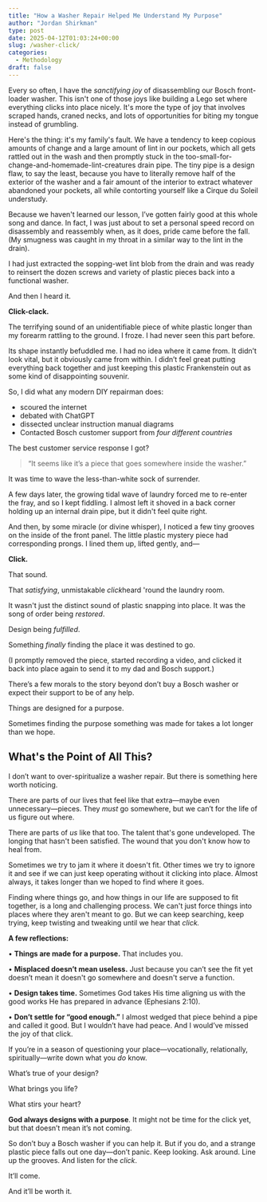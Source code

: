 ```yaml
---
title: "How a Washer Repair Helped Me Understand My Purpose"
author: "Jordan Shirkman"
type: post
date: 2025-04-12T01:03:24+00:00
slug: /washer-click/
categories:
  - Methodology
draft: false
---
```


Every so often, I have the *sanctifying joy* of disassembling our Bosch front-loader washer. This isn't one of those joys like building a Lego set where everything clicks into place nicely. It's more the type of joy that involves scraped hands, craned necks, and lots of opportunities for biting my tongue instead of grumbling.  

Here's the thing: it's my family's fault. We have a tendency to keep copious amounts of change and a large amount of lint in our pockets, which all gets rattled out in the wash and then promptly stuck in the too-small-for-change-and-homemade-lint-creatures drain pipe. The tiny pipe is a design flaw, to say the least, because you have to literally remove half of the exterior of the washer and a fair amount of the interior to extract whatever abandoned your pockets, all while contorting yourself like a Cirque du Soleil understudy.

Because we haven't learned our lesson, I’ve gotten fairly good at this whole song and dance. In fact, I was just about to set a personal speed record on disassembly and reassembly when, as it does, pride came before the fall. (My smugness was caught in my throat in a similar way to the lint in the drain).

I had just extracted the sopping-wet lint blob from the drain and was ready to reinsert the dozen screws and variety of plastic pieces back into a functional washer.

And then I heard it.

**Click-clack.**

The terrifying sound of an unidentifiable piece of white plastic longer than my forearm rattling to the ground. I froze. I had never seen this part before.

Its shape instantly befuddled me. I had no idea where it came from. It didn’t look vital, but it obviously came from within. I didn’t feel great putting everything back together and just keeping this plastic Frankenstein out as some kind of disappointing souvenir.

So, I did what any modern DIY repairman does:
- scoured the internet
- debated with ChatGPT
- dissected unclear instruction manual diagrams
- Contacted Bosch customer support from *four different countries*

The best customer service response I got?

> “It seems like it’s a piece that goes somewhere inside the washer.”

It was time to wave the less-than-white sock of surrender.

A few days later, the growing tidal wave of laundry forced me to re-enter the fray, and so I kept fiddling. I almost left it shoved in a back corner holding up an internal drain pipe, but it didn't feel quite right.

And then, by some miracle (or divine whisper), I noticed a few tiny grooves on the inside of the front panel. The little plastic mystery piece had corresponding prongs. I lined them up, lifted gently, and—

**Click.**

That sound.

That *satisfying*, unmistakable *click*heard 'round the laundry room.

It wasn't just the distinct sound of plastic snapping into place. It was the song of order being *restored*.

Design being *fulfilled*.

Something _finally_ finding the place it was destined to go.

(I promptly removed the piece, started recording a video, and clicked it back into place again to send it to my dad and Bosch support.)

There’s a few morals to the story beyond don’t buy a Bosch washer or expect their support to be of any help.

Things are designed for a purpose.

Sometimes finding the purpose something was made for takes a lot longer than we hope.

## What's the Point of All This?

I don’t want to over-spiritualize a washer repair. But there is something here worth noticing.

There are parts of our lives that feel like that extra—maybe even unnecessary—pieces. They *must* go somewhere, but we can’t for the life of us figure out where.

There are parts of *us* like that too. The talent that's gone undeveloped. The longing that hasn't been satisfied. The wound that you don't know how to heal from.

Sometimes we try to jam it where it doesn't fit. Other times we try to ignore it and see if we can just keep operating without it clicking into place. Almost always, it takes longer than we hoped to find where it goes.

Finding where things go, and how things in our life are supposed to fit together, is a long and challenging process. We can't just force things into places where they aren't meant to go. But we can keep searching, keep trying, keep twisting and tweaking until we hear that *click.*

**A few reflections:**

• **Things are made for a purpose.** That includes you. 

• **Misplaced doesn’t mean useless.** Just because you can’t see the fit yet doesn’t mean it doesn't go somewhere and doesn't serve a function.

• **Design takes time.** Sometimes God takes His time aligning us with the good works He has prepared in advance (Ephesians 2:10).

• **Don’t settle for “good enough.”** I almost wedged that piece behind a pipe and called it good. But I wouldn’t have had peace. And I would’ve missed the joy of that click.

If you’re in a season of questioning your place—vocationally, relationally, spiritually—write down what you *do* know.

What’s true of your design? 

What brings you life? 

What stirs your heart?

**God always designs with a purpose**. It might not be time for the click yet, but that doesn’t mean it’s not coming.

So don’t buy a Bosch washer if you can help it. But if you do, and a strange plastic piece falls out one day—don’t panic. Keep looking. Ask around. Line up the grooves. And listen for the _click_.

It’ll come.

And it’ll be worth it.